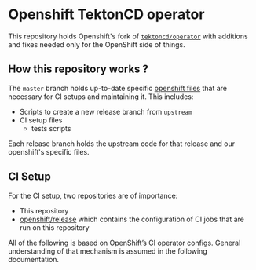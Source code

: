 # Openshift TektonCD operator

This repository holds Openshift's fork of
[`tektoncd/operator`](https://github.com/tektoncd/operator) with additions and
fixes needed only for the OpenShift side of things.

## How this repository works ?

The `master` branch holds up-to-date specific [openshift files](./openshift)
that are necessary for CI setups and maintaining it. This includes:

- Scripts to create a new release branch from `upstream`
- CI setup files
  - tests scripts

Each release branch holds the upstream code for that release and our
openshift's specific files.

## CI Setup

For the CI setup, two repositories are of importance:

- This repository
- [openshift/release](https://github.com/openshift/release) which
  contains the configuration of CI jobs that are run on this
  repository

All of the following is based on OpenShift’s CI operator
configs. General understanding of that mechanism is assumed in the
following documentation.
